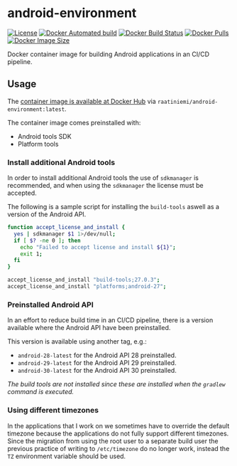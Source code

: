 # android-environment

[![License](https://img.shields.io/badge/license-GPLv3-blue.svg)](license)
[![Docker Automated build](https://img.shields.io/docker/automated/raatiniemi/android-environment.svg)](https://hub.docker.com/r/raatiniemi/android-environment/)
[![Docker Build Status](https://img.shields.io/docker/build/raatiniemi/android-environment.svg)](https://hub.docker.com/r/raatiniemi/android-environment/)
[![Docker Pulls](https://img.shields.io/docker/pulls/raatiniemi/android-environment.svg)](https://hub.docker.com/r/raatiniemi/android-environment/)
[![Docker Image Size](https://img.shields.io/docker/image-size/raatiniemi/android-environment/latest)](https://hub.docker.com/r/raatiniemi/android-environment/)

Docker container image for building Android applications in an CI/CD pipeline.

## Usage

The [container image is available at Docker Hub](https://hub.docker.com/r/raatiniemi/android-environment/)
via `raatiniemi/android-environment:latest`.

The container image comes preinstalled with:

* Android tools SDK
* Platform tools

### Install additional Android tools

In order to install additional Android tools the use of `sdkmanager` is
recommended, and when using the `sdkmanager` the license must be accepted.

The following is a sample script for installing the `build-tools` aswell as a
version of the Android API.

```bash
function accept_license_and_install {
  yes | sdkmanager $1 1>/dev/null;
  if [ $? -ne 0 ]; then
    echo "Failed to accept license and install ${1}";
    exit 1;
  fi
}

accept_license_and_install "build-tools;27.0.3";
accept_license_and_install "platforms;android-27";
```

### Preinstalled Android API

In an effort to reduce build time in an CI/CD pipeline, there is a version
available where the Android API have been preinstalled.

This version is available using another tag, e.g.:

* `android-28-latest` for the Android API 28 preinstalled.
* `android-29-latest` for the Android API 29 preinstalled.
* `android-30-latest` for the Android API 30 preinstalled.

*The build tools are not installed since these are installed when the
`gradlew` command is executed.*

### Using different timezones

In the applications that I work on we sometimes have to override the
default timezone because the applications do not fully support
different timezones. Since the migration from using the root user to a
separate build user the previous practice of writing to `/etc/timezone`
do no longer work, instead the `TZ` environment variable should be used.

